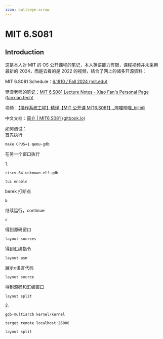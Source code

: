 ```yaml
---
icon: bullseye-arrow
---
```


# MIT 6.S081



## Introduction <a href="#tst9g" id="tst9g"></a>

这是本人对 MIT 的 OS 公开课程的笔记，本人英语能力有限，课程视频并未采用最新的 2024，而是去看的是 2022 的视频，结合了网上的诸多开源资料：

MIT 6.S081 Schedule：[6.1810 / Fall 2024 (mit.edu)](https://pdos.csail.mit.edu/6.S081/2024/schedule.html)

樊潇老师的笔记：[MIT 6.S081 Lecture Notes - Xiao Fan's Personal Page (fanxiao.tech)](https://fanxiao.tech/posts/2021-03-02-mit-6s081-notes/#11-processes-and-memory)

视频：[【操作系统工程】精译【MIT 公开课 MIT6.S081】\_哔哩哔哩\_bilibili](https://www.bilibili.com/video/BV1rS4y1n7y1/?spm_id_from=333.337.search-card.all.click\&vd_source=09b781e37940ba73b70deb9e59824d33)

中文文档：[简介 | MIT6.S081 (gitbook.io)](https://mit-public-courses-cn-translatio.gitbook.io/mit6-s081)



如何调试：\
首先执行

```
make CPUS=1 qemu-gdb
```

在另一个窗口执行

1\.

```
riscv-64-unknown-elf-gdb
```

```
tui enable
```

berek 打断点

```
b
```

继续运行，continue

```
c
```



得到源码窗口

```
layout sources
```



得到汇编指令

```
layout asm
```

展示c语言代码

```
layout source
```

得到源码和汇编窗口

```
layout split
```







2\.

```
gdb-multiarch kernel/kernel
```

```
target remote localhost:26000
```

```
layout split
```



